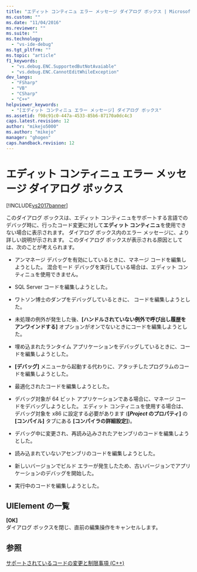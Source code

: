 ```yaml
---
title: "エディット コンティニュ エラー メッセージ ダイアログ ボックス | Microsoft Docs"
ms.custom: ""
ms.date: "11/04/2016"
ms.reviewer: ""
ms.suite: ""
ms.technology: 
  - "vs-ide-debug"
ms.tgt_pltfrm: ""
ms.topic: "article"
f1_keywords: 
  - "vs.debug.ENC.SupportedButNotAvaiable"
  - "vs.debug.ENC.CannotEditWhileException"
dev_langs: 
  - "FSharp"
  - "VB"
  - "CSharp"
  - "C++"
helpviewer_keywords: 
  - "[エディット コンティニュ エラー メッセージ] ダイアログ ボックス"
ms.assetid: f98c91c0-447a-4533-85b6-87170a0dc4c3
caps.latest.revision: 12
author: "mikejo5000"
ms.author: "mikejo"
manager: "ghogen"
caps.handback.revision: 12
---
```

# エディット コンティニュ エラー メッセージ ダイアログ ボックス
[!INCLUDE[vs2017banner](../code-quality/includes/vs2017banner.md)]

このダイアログ ボックスは、エディット コンティニュをサポートする言語でのデバッグ時に、行ったコード変更に対して**エディット コンティニュ**を使用できない場合に表示されます。  ダイアログ ボックス内のエラー メッセージに、より詳しい説明が示されます。  このダイアログ ボックスが表示される原因としては、次のことが考えられます。  
  
-   アンマネージ デバッグを有効にしているときに、マネージ コードを編集しようとした。  混合モード デバッグを実行している場合は、エディット コンティニュを使用できません。  
  
-   SQL Server コードを編集しようとした。  
  
-   ワトソン博士のダンプをデバッグしているときに、  コードを編集しようとした。  
  
-   未処理の例外が発生した後、**\[ハンドルされていない例外で呼び出し履歴をアンワインドする\]** オプションがオンでないときにコードを編集しようとした。  
  
-   埋め込まれたランタイム アプリケーションをデバッグしているときに、コードを編集しようとした。  
  
-   **\[デバッグ\]** メニューから起動する代わりに、アタッチしたプログラムのコードを編集しようとした。  
  
-   最適化されたコードを編集しようとした。  
  
-   デバッグ対象が 64 ビット アプリケーションである場合に、マネージ コードをデバッグしようとした。  エディット コンティニュを使用する場合は、デバッグ対象を x86 に設定する必要があります  \(**\[*Project* のプロパティ\]** の **\[コンパイル\]** タブにある **\[コンパイラの詳細設定\]**\)。  
  
-   デバッグ中に変更され、再読み込みされたアセンブリのコードを編集しようとした。  
  
-   読み込まれていないアセンブリのコードを編集しようとした。  
  
-   新しいバージョンでビルド エラーが発生したため、古いバージョンでアプリケーションのデバッグを開始した。  
  
-   実行中のコードを編集しようとした。  
  
## UIElement の一覧  
 **\[OK\]**  
 ダイアログ ボックスを閉じ、直前の編集操作をキャンセルします。  
  
## 参照  
 [サポートされているコードの変更と制限事項 \(C\+\+\)](../debugger/supported-code-changes-cpp.md)
